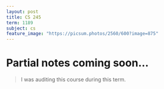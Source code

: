 ```yaml
---
layout: post
title: CS 245
term: 1189
subject: cs
feature_image: "https://picsum.photos/2560/600?image=875"
---
```

# Partial notes coming soon...

 > I was auditing this course during this term.
